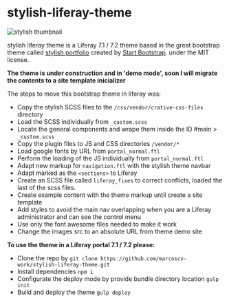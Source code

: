 # stylish-liferay-theme

![stylish thumbnail](https://raw.githubusercontent.com/marcoscv-work/stylish-liferay-theme/master/src/images/thumbnail.png)

stylish liferay theme is a Liferay 7.1 / 7.2 theme based in the great bootstrap theme called [stylish portfolio](https://github.com/BlackrockDigital/startbootstrap-stylish-portfolio) created by [Start Bootstrap](http://startbootstrap.com/). under the MIT license.

__The theme is under construction and in 'demo mode', soon I will migrate the contents to a site template inicializer__

The steps to move this bootstrap theme in liferay was:

- Copy the stylish SCSS files to the `/css/vendor/crative-css-files` directory
- Load the SCSS individually from `_custom.scss`
- Locate the general components and wrape them inside the ID #main > `_custom.scss`
- Copy the plugin files to JS and CSS directories `/vendor/*`
- Load google fonts by URL from `portal_normal.ftl`
- Perform the loading of the JS individually from `portal_normal.ftl`
- Adapt new markup for `navigation.ftl` with the stylish theme navbar
- Adapt marked as the `<sections>` to Liferay
- Create an SCSS file called `liferay_fixes` to correct conflicts, loaded the last of the scss files.
- Create example content with the theme markup until create a site template
- Add styles to avoid the main nav overlapping when you are a Liferay administrator and can see the control menu
- Use only the font awesome files needed to make it work
- Change the images src to an absolute URL from theme demo site


__To use the theme in a Liferay portal 7.1 / 7.2 please:__

- Clone the repo by `git clone https://github.com/marcoscv-work/stylish-liferay-theme.git`
- Install dependencies `npm i`
- Configurate the deploy mode by provide bundle directory location `gulp init`
- Build and deploy the theme `gulp deploy`